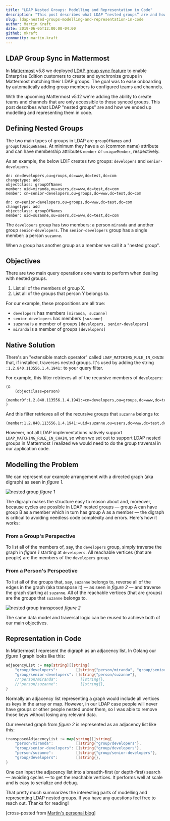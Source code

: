 ```yaml
---
title: "LDAP Nested Groups: Modelling and Representation in Code"
description: "This post describes what LDAP “nested groups” are and how we ended up modelling and representing them in code."
slug: ldap-nested-groups-modelling-and-representation-in-code
author: Martin Kraft
date: 2019-06-05T12:00:00-04:00
github: mkraft
community: martin.kraft
---
```


## LDAP Group Sync in Mattermost

In [Mattermost](https://mattermost.com) v5.8 we deployed [LDAP group sync feature](https://mattermost.com/pl/default-ldap-group-sync) to enable Enterprise Edition customers to create and synchronize groups in Mattermost matching their LDAP groups. The goal was to ease onboarding by automatically adding group members to configured teams and channels. 

With the upcoming Mattermost v5.12 we're adding the ability to create teams and channels that are only accessible to those synced groups. This post describes what LDAP "nested groups" are and how we ended up modelling and representing them in code.

## Defining Nested Groups

The two main types of groups in LDAP are `groupOfNames` and `groupOfUniqueNames`. At minimum they have a `cn` (common name) attribute and can have membership attributes `member` or `uniqueMember`, respectively. 

As an example, the below LDIF creates two groups: `developers` and `senior-developers`.

```ldif
dn: cn=developers,ou=groups,dc=www,dc=test,dc=com
changetype: add
objectclass: groupOfNames
member: uid=miranda,ou=users,dc=www,dc=test,dc=com
member: cn=senior-developers,ou=groups,dc=www,dc=test,dc=com

dn: cn=senior-developers,ou=groups,dc=www,dc=test,dc=com
changetype: add
objectclass: groupOfNames
member: uid=suzanne,ou=users,dc=www,dc=test,dc=com
```

The `developers` group has two members: a person `miranda` and another group `senior-developers`. The `senior-developers` group has a single member: a person `suzanne`. 

When a group has another group as a member we call it a "nested group".

## Objectives

There are two main query operations one wants to perform when dealing with nested groups.

1. List all of the members of group X.
2. List all of the groups that person Y belongs to. 

For our example, these propositions are all true:

* `developers` has members `[miranda, suzanne]`
* `senior-developers` has members `[suzanne]`
* `suzanne` is a member of groups `[developers, senior-developers]`
* `miranda` is a member of groups `[developers]`

## Native Solution

There's an "extensible match operator" called `LDAP_MATCHING_RULE_IN_CHAIN` that, if installed, traverses nested groups. It's used by adding the string `:1.2.840.113556.1.4.1941:` to your query filter.

For example, this filter retrieves all of the recursive members of `developers`:

```
(&
    (objectClass=person)
    (memberOf:1.2.840.113556.1.4.1941:=cn=developers,ou=groups,dc=www,dc=test,dc=com)
)
```

And this filter retrieves all of the recursive groups that `suzanne` belongs to:

```
(member:1.2.840.113556.1.4.1941:=uid=suzanne,ou=users,dc=www,dc=test,dc=com)
```

However, not all LDAP implementations natively support `LDAP_MATCHING_RULE_IN_CHAIN`, so when we set out to support LDAP nested groups in Mattermost I realized we would need to do the group traversal in our application code.

## Modelling the Problem

We can represent our example arrangement with a directed graph (aka digraph) as seen in *figure 1*.

![nested group](/img/nested-group.png)
*figure 1*

The digraph makes the structure easy to reason about and, moreover, because cycles are possible in LDAP nested groups — group A can have group B as a member which in turn has group A as a member — the digraph is critical to avoiding needless code complexity and errors. Here's how it works:

### From a Group's Perspective

To list all of the members of, say, the `developers` group, simply traverse the graph in *figure 1* starting at `developers`. All reachable vertices (that are people) are the members of the `developers` group. 

### From a Person's Perspective

To list all of the groups that, say, `suzanne` belongs to, reverse all of the edges in the graph (aka transpose it) — as seen in *figure 2* — and traverse the graph starting at `suzanne`. All of the reachable vertices (that are groups) are the groups that `suzanne` belongs to. 

![nested group transposed](/img/nested-group-transposed.png)
*figure 2* 

The same data model and traversal logic can be reused to achieve both of our main objectives.

## Representation in Code

In Mattermost I represent the digraph as an adjacency list. In Golang our *figure 1* graph looks like this:

```go
adjacencyList := map[string][]string{
    "group/developers":        []string{"person/miranda", "group/senior-developers"},
    "group/senior-developers": []string{"person/suzanne"},
    //"person/miranda":          []string{},
    //"person/suzanne":          []string{},
}
```

Normally an adjacency list representing a graph would include all vertices as keys in the array or map. However, in our LDAP case people will never have groups or other people nested under them, so I was able to remove those keys without losing any relevant data.

Our reversed graph from *figure 2* is represented as an adjacency list like this:

```go
transposedAdjacencyList := map[string][]string{
    "person/miranda":          []string{"group/developers"},
    "group/senior-developers": []string{"group/developers"},
    "person/suzanne":          []string{"group/senior-developers"},
    "group/developers":        []string{},
}
```

One can input the adjacency list into a breadth-first (or depth-first) search — avoiding cycles — to get the reachable vertices. It performs well at scale and is easy to serialize and debug.

That pretty much summarizes the interesting parts of modelling and representing LDAP nested groups. If you have any questions feel free to reach out. Thanks for reading!

[cross-posted from [Martin's personal blog](http://martin.upspin.org/2019/06/03/ldap-nested-groups-modelling-and-representation-in-code.html)]
